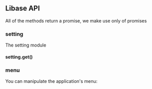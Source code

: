 
## Libase API

All of the methods return a promise, we make use only of promises

### setting

The setting module

#### setting.get(<string>)

### menu
You can manipulate the application's menu:

